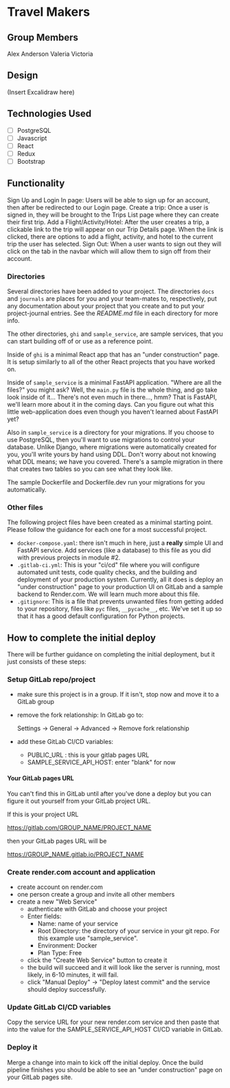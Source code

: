 # Travel Makers

## Group Members

Alex
Anderson
Valeria
Victoria

## Design

(Insert Excalidraw here)

## Technologies Used

* [ ] PostgreSQL
* [ ] Javascript
* [ ] React
* [ ] Redux
* [ ] Bootstrap

## Functionality

Sign Up and Login In page: Users will be able to sign up for an account, then after be redirected to our Login page.
Create a trip: Once a user is signed in, they will be brought to the Trips List page where they can create their first trip.
Add a Flight/Activity/Hotel: After the user creates a trip, a clickable link to the trip will appear on our Trip Details page. When the link is clicked, there are options to add a flight, activity, and hotel to the current trip the user has selected.
Sign Out: When a user wants to sign out they will click on the tab in the navbar which will allow them to sign off from their account.

### Directories

Several directories have been added to your project. The
directories `docs` and `journals` are places for you and
your team-mates to, respectively, put any documentation
about your project that you create and to put your
project-journal entries. See the _README.md_ file in each
directory for more info.

The other directories, `ghi` and `sample_service`, are
sample services, that you can start building off of or use
as a reference point.

Inside of `ghi` is a minimal React app that has an "under
construction" page. It is setup similarly to all of the
other React projects that you have worked on.

Inside of `sample_service` is a minimal FastAPI application.
"Where are all the files?" you might ask? Well, the
`main.py` file is the whole thing, and go take look inside
of it... There's not even much in there..., hmm? That is
FastAPI, we'll learn more about it in the coming days. Can
you figure out what this little web-application does even
though you haven't learned about FastAPI yet?

Also in `sample_service` is a directory for your migrations.
If you choose to use PostgreSQL, then you'll want to use
migrations to control your database. Unlike Django, where
migrations were automatically created for you, you'll write
yours by hand using DDL. Don't worry about not knowing what
DDL means; we have you covered. There's a sample migration
in there that creates two tables so you can see what they
look like.

The sample Dockerfile and Dockerfile.dev run your migrations
for you automatically.

### Other files

The following project files have been created as a minimal
starting point. Please follow the guidance for each one for
a most successful project.

* `docker-compose.yaml`: there isn't much in here, just a
  **really** simple UI and FastAPI service. Add services
  (like a database) to this file as you did with previous
  projects in module #2.
* `.gitlab-ci.yml`: This is your "ci/cd" file where you will
  configure automated unit tests, code quality checks, and
  the building and deployment of your production system.
  Currently, all it does is deploy an "under construction"
  page to your production UI on GitLab and a sample backend
  to Render.com. We will learn much more about this file.
* `.gitignore`: This is a file that prevents unwanted files
  from getting added to your repository, files like
  `pyc` files, `__pycache__`, etc. We've set it up so that
  it has a good default configuration for Python projects.

## How to complete the initial deploy

There will be further guidance on completing the initial
deployment, but it just consists of these steps:

### Setup GitLab repo/project

* make sure this project is in a group. If it isn't, stop
  now and move it to a GitLab group
* remove the fork relationship: In GitLab go to:

  Settings -> General -> Advanced -> Remove fork relationship

* add these GitLab CI/CD variables:
  * PUBLIC_URL : this is your gitlab pages URL
  * SAMPLE_SERVICE_API_HOST: enter "blank" for now

#### Your GitLab pages URL

You can't find this in GitLab until after you've done a deploy
but you can figure it out yourself from your GitLab project URL.

If this is your project URL

https://gitlab.com/GROUP_NAME/PROJECT_NAME

then your GitLab pages URL will be

https://GROUP_NAME.gitlab.io/PROJECT_NAME

### Create render.com account and application

* create account on render.com
* one person create a group and invite all other members
* create a new "Web Service"
  * authenticate with GitLab and choose your project
  * Enter fields:
    * Name: name of your service
    * Root Directory: the directory of your service in your git repo.
      For this example use "sample_service".
    * Environment: Docker
    * Plan Type: Free
  * click the "Create Web Service" button to create it
  * the build will succeed and it will look like the server is running,
    most likely, in 6-10 minutes, it will fail.
  * click "Manual Deploy" -> "Deploy latest commit" and the service
    should deploy successfully.

### Update GitLab CI/CD variables

Copy the service URL for your new render.com service and then paste
that into the value for the SAMPLE_SERVICE_API_HOST CI/CD variable
in GitLab.

### Deploy it

Merge a change into main to kick off the initial deploy. Once the build pipeline
finishes you should be able to see an "under construction" page on your GitLab
pages site.
